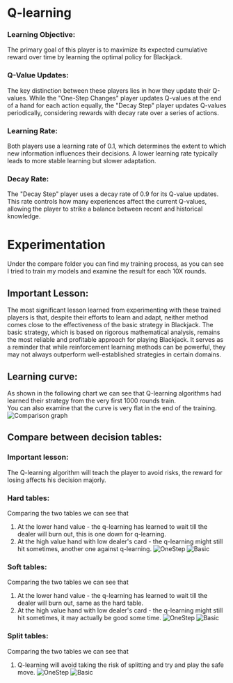 # Q-learning
### Learning Objective:
The primary goal of this player is to maximize its expected cumulative reward over time by learning the optimal policy for Blackjack.

### Q-Value Updates:
The key distinction between these players lies in how they update their Q-values.
While the "One-Step Changes" player updates Q-values at the end of a hand for each action equally,
the "Decay Step" player updates Q-values periodically, considering rewards with decay rate over a series of actions.

### Learning Rate:
Both players use a learning rate of 0.1,
which determines the extent to which new information influences their decisions.
A lower learning rate typically leads to more stable learning but slower adaptation.

### Decay Rate:
The "Decay Step" player uses a decay rate of 0.9 for its Q-value updates.
This rate controls how many experiences affect the current Q-values,
allowing the player to strike a balance between recent and historical knowledge.

# Experimentation
Under the compare folder you can find my training process, as you can see I tried to train my models and examine the result for each 10X rounds.

## Important Lesson:
The most significant lesson learned from experimenting with these trained players is that, despite their efforts to learn and adapt, neither method comes close to the effectiveness of the basic strategy in Blackjack. The basic strategy, which is based on rigorous mathematical analysis, remains the most reliable and profitable approach for playing Blackjack. It serves as a reminder that while reinforcement learning methods can be powerful, they may not always outperform well-established strategies in certain domains.

## Learning curve:
As shown in the following chart we can see that Q-learning algorithms had learned their strategy from the very first 1000 rounds train.  
You can also examine that the curve is very flat in the end of the training.
![Comparison graph](https://github.com/Bar-A-94/BlackJack/blob/master/compare/compare%201000%20games%20for%20each%20training%20session.png?raw=true)

## Compare between decision tables:
### Important lesson:
The Q-learning algorithm will teach the player to avoid risks, the reward for losing affects his decision majorly.  
### Hard tables:
Comparing the two tables we can see that 
1. At the lower hand value - the q-learning has learned to wait till the dealer will burn out, this is one down for q-learning.
2. At the high value hand with low dealer's card - the q-learning might still hit sometimes, another one against q-learning.
![OneStep](https://github.com/Bar-A-94/BlackJack/blob/master/Players/RLPlayers/Heat%20map%20tables/QLearning1Step%20Hard%20table.png)
![Basic](https://github.com/Bar-A-94/BlackJack/blob/master/Players/TablesPlayers/Heat%20map%20tables/Basic%20player%20Hard%20table.png)   

### Soft tables:
Comparing the two tables we can see that 
1. At the lower hand value - the q-learning has learned to wait till the dealer will burn out, same as the hard table.
2. At the high value hand with low dealer's card - the q-learning might still hit sometimes, it may actually be good some time.
![OneStep](https://github.com/Bar-A-94/BlackJack/blob/master/Players/RLPlayers/Heat%20map%20tables/QLearning1Step%20Soft%20table.png)
![Basic](https://github.com/Bar-A-94/BlackJack/blob/master/Players/TablesPlayers/Heat%20map%20tables/Basic%20player%20Soft%20table.png)   

### Split tables:
Comparing the two tables we can see that 
1. Q-learning will avoid taking the risk of splitting and try and play the safe move.
![OneStep](https://github.com/Bar-A-94/BlackJack/blob/master/Players/RLPlayers/Heat%20map%20tables/QLearning1Step%20Split%20table.png)
![Basic](https://github.com/Bar-A-94/BlackJack/blob/master/Players/TablesPlayers/Heat%20map%20tables/Basic%20player%20Split%20table.png) 
